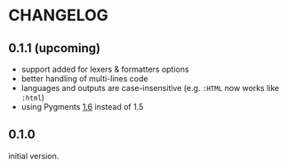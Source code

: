 # CHANGELOG

## 0.1.1 (upcoming)

* support added for lexers & formatters options
* better handling of multi-lines code
* languages and outputs are case-insensitive (e.g. `:HTML` now works like
  `:html`)
* using Pygments [1.6][] instead of 1.5

[1.6]: https://bitbucket.org/birkenfeld/pygments-main/src/3e451a3806d9215bae592d9c28321076e5e046ef/CHANGES?at=default#cl-102

## 0.1.0

initial version.
